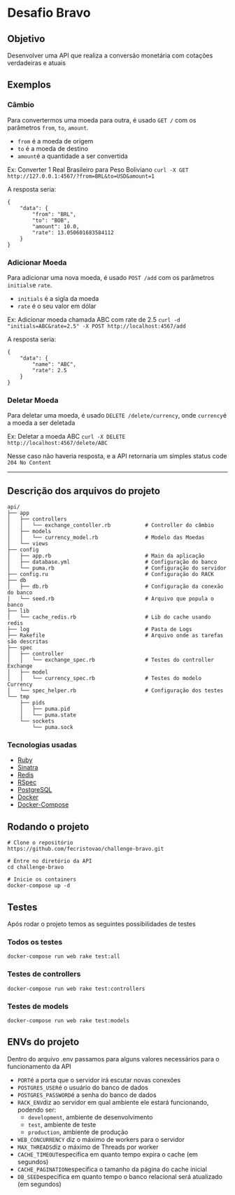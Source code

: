 # Desafio Bravo

## Objetivo

Desenvolver uma API que realiza a conversão monetária com cotações verdadeiras e atuais

## Exemplos

### Câmbio
Para convertermos uma moeda para outra, é usado `GET /` com os parâmetros `from`, `to`, `amount`. 

 - `from` é a moeda de origem
 - `to` é a moeda de destino
 - `amount`é a quantidade a ser convertida

Ex: Converter 1 Real Brasileiro para Peso Boliviano
````curl -X GET http://127.0.0.1:4567/?from=BRL&to=USD&amount=1````

A resposta seria:
```
{
	"data": {
		"from": "BRL",
		"to": "BOB",
		"amount": 10.0,
		"rate": 13.050601683584112
	}
}
```


### Adicionar Moeda
Para adicionar uma nova moeda, é usado `POST /add` com os parâmetros `initials`e `rate`.

 - `initials` é a sigla da moeda
 - `rate` é o seu valor em dólar

Ex: Adicionar moeda chamada ABC com rate de 2.5
````curl -d "initials=ABC&rate=2.5" -X POST http://localhost:4567/add````


A resposta seria:
```
{
	"data": {
		"name": "ABC",
		"rate": 2.5
	}
}
```



### Deletar Moeda
Para deletar uma moeda, é usado `DELETE /delete/currency`, onde `currency`é a moeda a ser deletada

Ex: Deletar a moeda ABC
```` curl -X DELETE http://localhost:4567/delete/ABC ````

Nesse caso não haveria resposta, e a API retornaria um simples status code `204 No Content`

---

## Descrição dos arquivos do projeto
```
api/
├── app
│   ├── controllers
│   │   └── exchange_contoller.rb			# Controller do câmbio
│   ├── models
│   │   └── currency_model.rb				# Modelo das Moedas
│   └── views
├── config
│   ├── app.rb								# Main da aplicação
│   ├── database.yml						# Configuração do banco
│   └── puma.rb								# Configuração do servidor
├── config.ru								# Configuração do RACK
├── db
│   ├── db.rb								# Configuração da conexão do banco
│   └── seed.rb								# Arquivo que popula o banco 
├── lib
│   └── cache_redis.rb						# Lib do cache usando redis
├── log										# Pasta de Logs
├── Rakefile								# Arquivo onde as tarefas são descritas
├── spec
│   ├── controller
│   │   └── exchange_spec.rb				# Testes do controller Exchange
│   ├── model
│   │   └── currency_spec.rb				# Testes do modelo Currency
│   └── spec_helper.rb						# Configuração dos testes
└── tmp
    ├── pids
    │   ├── puma.pid
    │   └── puma.state
    └── sockets
        └── puma.sock
```

### Tecnologias usadas

 - [Ruby](https://www.ruby-lang.org/pt/)
 - [Sinatra](https://sinatrarb.com/)
 - [Redis](https://redis.io/)
 - [RSpec](https://rspec.info/)
 - [PostgreSQL](https://www.postgresql.org/)
 - [Docker](https://www.docker.com/)
 - [Docker-Compose](https://docs.docker.com/compose/)


## Rodando o projeto

````
# Clone o repositório
https://github.com/fecristovao/challenge-bravo.git

# Entre no diretório da API
cd challenge-bravo

# Inicie os containers
docker-compose up -d
````

## Testes
Após rodar o projeto temos as seguintes possibilidades de testes

### Todos os testes
`docker-compose run web rake test:all`

### Testes de controllers
`docker-compose run web rake test:controllers`

### Testes de models
`docker-compose run web rake test:models`

## ENVs do projeto

Dentro do arquivo .env passamos para alguns valores necessários para o funcionamento da API

 - `PORT`é a porta que o servidor irá escutar novas conexões
 - `POSTGRES_USER`é o usuário do banco de dados
 - `POSTGRES_PASSWORD`é a senha do banco de dados
 - `RACK_ENV`diz ao servidor em qual ambiente ele estará funcionando, podendo ser:
	 - `development`, ambiente de desenvolvimento
	 - `test`, ambiente de teste
	 - `production`, ambiente de produção
 - `WEB_CONCURRENCY` diz o máximo de workers para o servidor
 - `MAX_THREADS`diz o máximo de Threads por worker
 - `CACHE_TIMEOUT`especifica em quanto tempo expira o cache (em segundos)
 - `CACHE_PAGINATION`especifica o tamanho da página do cache inicial
 - `DB_SEED`especifica em quanto tempo o banco relacional será atualizado (em segundos)

